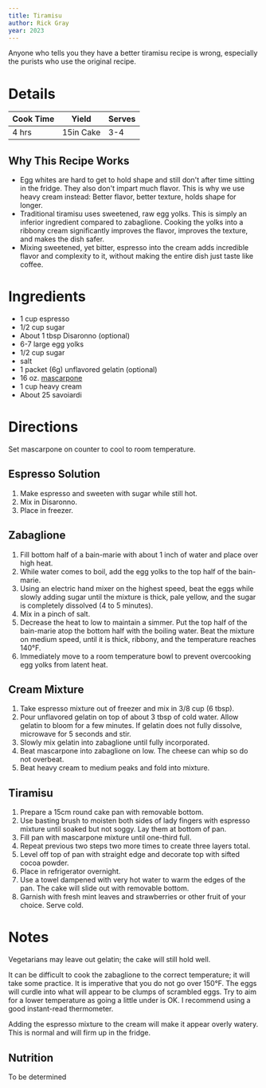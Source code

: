 ```yaml
---
title: Tiramisu
author: Rick Gray
year: 2023
---
```

Anyone who tells you they have a better tiramisu recipe is wrong, especially the purists who use the original recipe.
# Details
| Cook Time | Yield | Serves |
| --- | --- | --- |
| 4 hrs | 15in Cake | 3-4 |

## Why This Recipe Works
* Egg whites are hard to get to hold shape and still don't after time sitting in the fridge. They also don't impart much flavor. This is why we use heavy cream instead: Better flavor, better texture, holds shape for longer.
* Traditional tiramisu uses sweetened, raw egg yolks. This is simply an inferior ingredient compared to zabaglione. Cooking the yolks into a ribbony cream significantly improves the flavor, improves the texture, and makes the dish safer.
* Mixing sweetened, yet bitter, espresso into the cream adds incredible flavor and complexity to it, without making the entire dish just taste like coffee.

# Ingredients
* 1 cup espresso
* 1/2 cup sugar
* About 1 tbsp Disaronno (optional)
* 6-7 large egg yolks
* 1/2 cup sugar
* salt
* 1 packet (6g) unflavored gelatin (optional)
* 16 oz. [mascarpone](Mascarpone)
* 1 cup heavy cream
* About 25 savoiardi

# Directions
Set mascarpone on counter to cool to room temperature.

## Espresso Solution
1. Make espresso and sweeten with sugar while still hot.
2. Mix in Disaronno.
3. Place in freezer.

## Zabaglione
1. Fill bottom half of a bain-marie with about 1 inch of water and place over high heat.
2. While water comes to boil, add the egg yolks to the top half of the bain-marie.
3. Using an electric hand mixer on the highest speed, beat the eggs while slowly adding sugar until the mixture is thick, pale yellow, and the sugar is completely dissolved (4 to 5 minutes).
4. Mix in a pinch of salt.
5. Decrease the heat to low to maintain a simmer. Put the top half of the bain-marie atop the bottom half with the boiling water. Beat the mixture on medium speed, until it is thick, ribbony, and the temperature reaches 140°F.
6. Immediately move to a room temperature bowl to prevent overcooking egg yolks from latent heat.

## Cream Mixture
1. Take espresso mixture out of freezer and mix in 3/8 cup (6 tbsp).
2. Pour unflavored gelatin on top of about 3 tbsp of cold water. Allow gelatin to bloom for a few minutes. If gelatin does not fully dissolve, microwave for 5 seconds and stir.
3. Slowly mix gelatin into zabaglione until fully incorporated.
4. Beat mascarpone into zabaglione on low. The cheese can whip so do not overbeat.
5. Beat heavy cream to medium peaks and fold into mixture.

## Tiramisu
1. Prepare a 15cm round cake pan with removable bottom.
2. Use basting brush to moisten both sides of lady fingers with espresso mixture until soaked but not soggy. Lay them at bottom of pan.
3. Fill pan with mascarpone mixture until one-third full.
4. Repeat previous two steps two more times to create three layers total.
5. Level off top of pan with straight edge and decorate top with sifted cocoa powder.
6. Place in refrigerator overnight.
7. Use a towel dampened with very hot water to warm the edges of the pan. The cake will slide out with removable bottom.
8. Garnish with fresh mint leaves and strawberries or other fruit of your choice. Serve cold.

# Notes
Vegetarians may leave out gelatin; the cake will still hold well.

It can be difficult to cook the zabaglione to the correct temperature; it will take some practice. It is imperative that you do not go over 150°F. The eggs will curdle into what will appear to be clumps of scrambled eggs. Try to aim for a lower temperature as going a little under is OK. I recommend using a good instant-read thermometer.

Adding the espresso mixture to the cream will make it appear overly watery. This is normal and will firm up in the fridge.

## Nutrition
To be determined
